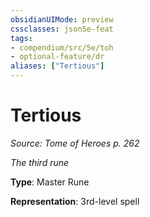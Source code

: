 ```yaml
---
obsidianUIMode: preview
cssclasses: json5e-feat
tags:
- compendium/src/5e/toh
- optional-feature/dr
aliases: ["Tertious"]
---
```

# Tertious
*Source: Tome of Heroes p. 262*  

*The third rune*

**Type**: Master Rune

**Representation**: 3rd-level spell